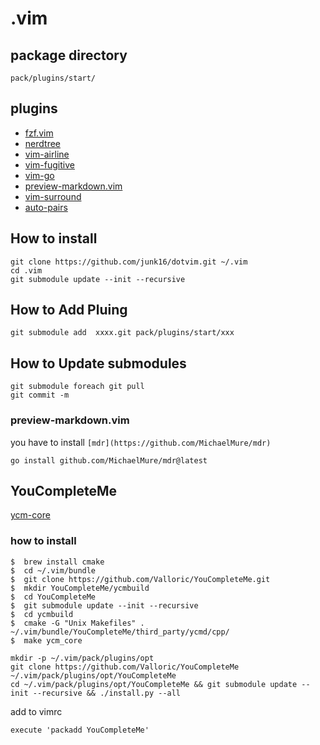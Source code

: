 # .vim

## package directory
`pack/plugins/start/`

## plugins
- [fzf.vim](https://github.com/junegunn/fzf.vim.git)
- [nerdtree](https://github.com/preservim/nerdtree.git)
- [vim-airline](https://github.com/vim-airline/vim-airline.git)
- [vim-fugitive](https://github.com/tpope/vim-fugitive.git)
- [vim-go](https://github.com/fatih/vim-go.git )
- [preview-markdown.vim](https://github.com/skanehira/preview-markdown.vim)
- [vim-surround](https://github.com/tpope/vim-surround)
- [auto-pairs](https://github.com/jiangmiao/auto-pairs)

## How to install
```
git clone https://github.com/junk16/dotvim.git ~/.vim
cd .vim
git submodule update --init --recursive
```

## How to Add Pluing
```
git submodule add  xxxx.git pack/plugins/start/xxx
```

## How to Update submodules
```
git submodule foreach git pull
git commit -m 
```

### preview-markdown.vim
you have to install `[mdr](https://github.com/MichaelMure/mdr)`

```
go install github.com/MichaelMure/mdr@latest
```

## YouCompleteMe
[ycm-core](https://github.com/ycm-core/YouCompleteMe#macos)

### how to install
```
$  brew install cmake
$  cd ~/.vim/bundle
$  git clone https://github.com/Valloric/YouCompleteMe.git
$  mkdir YouCompleteMe/ycmbuild
$  cd YouCompleteMe
$  git submodule update --init --recursive
$  cd ycmbuild
$  cmake -G "Unix Makefiles" . ~/.vim/bundle/YouCompleteMe/third_party/ycmd/cpp/
$  make ycm_core
```

```
mkdir -p ~/.vim/pack/plugins/opt
git clone https://github.com/Valloric/YouCompleteMe ~/.vim/pack/plugins/opt/YouCompleteMe
cd ~/.vim/pack/plugins/opt/YouCompleteMe && git submodule update --init --recursive && ./install.py --all
```
add to vimrc
```
execute 'packadd YouCompleteMe'
```
